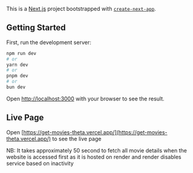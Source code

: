 This is a [Next.js](https://nextjs.org/) project bootstrapped with [`create-next-app`](https://github.com/vercel/next.js/tree/canary/packages/create-next-app).

## Getting Started

First, run the development server:

```bash
npm run dev
# or
yarn dev
# or
pnpm dev
# or
bun dev
```

Open [http://localhost:3000](http://localhost:3000) with your browser to see the result.

## Live Page

Open [https://get-movies-theta.vercel.app/](https://get-movies-theta.vercel.app/) to see the live page

NB: It takes approximately 50 second to fetch all movie details when the website is accessed first as it is hosted on render and render disables service based on inactivity

